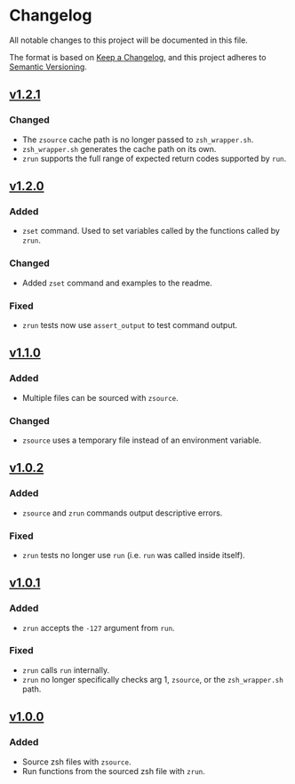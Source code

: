 # Changelog

All notable changes to this project will be documented in this file.

The format is based on [Keep a Changelog](https://keepachangelog.com/en/1.1.0/),
and this project adheres to [Semantic Versioning](https://semver.org/spec/v2.0.0.html).

## [v1.2.1]

### Changed

- The `zsource` cache path is no longer passed to `zsh_wrapper.sh`.
- `zsh_wrapper.sh` generates the cache path on its own.
- `zrun` supports the full range of expected return codes supported by `run`.

## [v1.2.0]

### Added

- `zset` command. Used to set variables called by the functions called by `zrun`.

### Changed

- Added `zset` command and examples to the readme.

### Fixed

- `zrun` tests now use `assert_output` to test command output.

## [v1.1.0]

### Added

- Multiple files can be sourced with `zsource`.

### Changed

- `zsource` uses a temporary file instead of an environment variable.

## [v1.0.2]

### Added

- `zsource` and `zrun` commands output descriptive errors.

### Fixed

- `zrun` tests no longer use `run` (i.e. `run` was called inside itself).

## [v1.0.1]

### Added

- `zrun` accepts the `-127` argument from `run`.

### Fixed

- `zrun` calls `run` internally.
- `zrun` no longer specifically checks arg 1, `zsource`, or the `zsh_wrapper.sh` path.

## [v1.0.0]

### Added

- Source zsh files with `zsource`.
- Run functions from the sourced zsh file with `zrun`.

[v1.2.1]: <https://github.com/targendaz2/bats-zsh/compare/v1.2.0...v1.2.1>
[v1.2.0]: <https://github.com/targendaz2/bats-zsh/compare/v1.1.0...v1.2.0>
[v1.1.0]: <https://github.com/targendaz2/bats-zsh/compare/v1.0.2...v1.1.0>
[v1.0.2]: <https://github.com/targendaz2/bats-zsh/compare/v1.0.1...v1.0.2>
[v1.0.1]: <https://github.com/targendaz2/bats-zsh/compare/v1.0.0...v1.0.1>
[v1.0.0]: <https://github.com/targendaz2/bats-zsh/releases/tag/v1.0.0>
